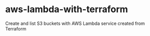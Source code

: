 # aws-lambda-with-terraform
Create and list S3 buckets with AWS Lambda service created from Terraform
